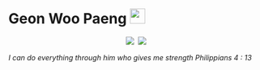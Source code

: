 

# Geon Woo Paeng <img src="https://raw.githubusercontent.com/MartinHeinz/MartinHeinz/master/wave.gif" width="30px"> 

<p align="center">
  <a href="https://gwpaeng.tistory.com/"><img src="https://img.shields.io/badge/Tech%20Blog-11B48A?style=flat-square&logo=Vimeo&logoColor=white&link=https://gwpaeng.tistory.com/"/></a>&nbsp
  <a href="mailto:gwpaeng@naver.com"><img src="https://img.shields.io/badge/Gmail-d14836?style=flat-square&logo=Gmail&logoColor=white&link=gwpaeng@naver.com"/></a>
</p>


  *I can do everything through him who gives me strength*
   *Philippians 4 : 13*  

<!-- <p align="center">
  <div align-content="start">
    <h3> GitHub </h3>
    <img src="https://github-readme-stats.vercel.app/api?username=GeonWooPaeng&show_icons=true&theme=radical&count_private=true"/></a>
  </div>
  <div align-content="end">
    <h3> 42SEOUL </h3>
    <img src="https://badge42.herokuapp.com/api/stats/gpaeng"/></a>
  </div>
</p>
 -->
